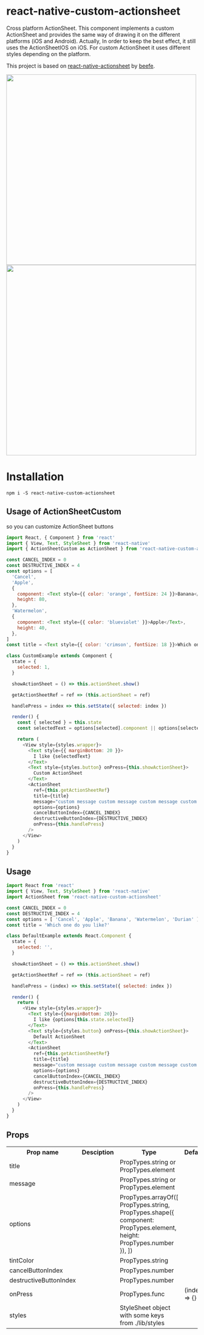 # react-native-custom-actionsheet
Cross platform ActionSheet. This component implements a custom ActionSheet and provides the same way of drawing it on the different platforms (iOS and Android). Actually, In order to keep the best effect, it still uses the ActionSheetIOS on iOS. For custom ActionSheet it uses different styles depending on the platform.

This project is based on [react-native-actionsheet](https://github.com/beefe/react-native-actionsheet) by [beefe](https://github.com/beefe).

<img height="500" src="./examples/ios.png">
<img height="500" src="./examples/android.png">

# Installation

```
npm i -S react-native-custom-actionsheet
```

## Usage of ActionSheetCustom

so you can customize ActionSheet buttons

```javascript
import React, { Component } from 'react'
import { View, Text, StyleSheet } from 'react-native'
import { ActionSheetCustom as ActionSheet } from 'react-native-custom-actionsheet'

const CANCEL_INDEX = 0
const DESTRUCTIVE_INDEX = 4
const options = [
  'Cancel',
  'Apple',
  {
    component: <Text style={{ color: 'orange', fontSize: 24 }}>Banana</Text>,
    height: 80,
  },
  'Watermelon',
  {
    component: <Text style={{ color: 'blueviolet' }}>Apple</Text>,
    height: 40,
  },
]
const title = <Text style={{ color: 'crimson', fontSize: 18 }}>Which one do you like?</Text>

class CustomExample extends Component {
  state = {
    selected: 1,
  }

  showActionSheet = () => this.actionSheet.show()

  getActionSheetRef = ref => (this.actionSheet = ref)

  handlePress = index => this.setState({ selected: index })

  render() {
    const { selected } = this.state
    const selectedText = options[selected].component || options[selected]

    return (
      <View style={styles.wrapper}>
        <Text style={{ marginBottom: 20 }}>
          I like {selectedText}
        </Text>
        <Text style={styles.button} onPress={this.showActionSheet}>
          Custom ActionSheet
        </Text>
        <ActionSheet
          ref={this.getActionSheetRef}
          title={title}
          message="custom message custom message custom message custom message custom message custom message "
          options={options}
          cancelButtonIndex={CANCEL_INDEX}
          destructiveButtonIndex={DESTRUCTIVE_INDEX}
          onPress={this.handlePress}
        />
      </View>
    )
  }
}
```


## Usage

```javascript
import React from 'react'
import { View, Text, StyleSheet } from 'react-native'
import ActionSheet from 'react-native-custom-actionsheet'

const CANCEL_INDEX = 0
const DESTRUCTIVE_INDEX = 4
const options = [ 'Cancel', 'Apple', 'Banana', 'Watermelon', 'Durian' ]
const title = 'Which one do you like?'

class DefaultExample extends React.Component {
  state = {
    selected: '',
  }

  showActionSheet = () => this.actionSheet.show()

  getActionSheetRef = ref => (this.actionSheet = ref)

  handlePress = (index) => this.setState({ selected: index })

  render() {
    return (
      <View style={styles.wrapper}>
        <Text style={{marginBottom: 20}}>
          I like {options[this.state.selected]}
        </Text>
        <Text style={styles.button} onPress={this.showActionSheet}>
          Default ActionSheet
        </Text>
        <ActionSheet
          ref={this.getActionSheetRef}
          title={title}
          message="custom message custom message custom message custom message custom message custom message "
          options={options}
          cancelButtonIndex={CANCEL_INDEX}
          destructiveButtonIndex={DESTRUCTIVE_INDEX}
          onPress={this.handlePress}
        />
      </View>
    )
  }
}
```


## Props

<table>
    <tr>
        <th>Prop name</th>
        <th>Desciption</th>
        <th>Type</th>
        <th>Default</th>
    </tr>
    <tr>
        <td>title</td>
        <td></td>
        <td>PropTypes.string or PropTypes.element</td>
        <td></td>
    </tr>
    <tr>
        <td>message</td>
        <td></td>
        <td>PropTypes.string or PropTypes.element</td>
        <td></td>
    </tr>
    <tr>
        <td>options</td>
        <td></td>
        <td>
          PropTypes.arrayOf([
            PropTypes.string,
            PropTypes.shape({
              component: PropTypes.element,
              height: PropTypes.number
            }),
          ])
        </td>
        <td></td>
    </tr>
    <tr>
        <td>tintColor</td>
        <td></td>
        <td>PropTypes.string</td>
        <td></td>
    </tr>
    <tr>
        <td>cancelButtonIndex</td>
        <td></td>
        <td>PropTypes.number</td>
        <td></td>
    </tr>
    <tr>
        <td>destructiveButtonIndex</td>
        <td></td>
        <td>PropTypes.number</td>
        <td></td>
    </tr>
    <tr>
        <td>onPress</td>
        <td></td>
        <td>PropTypes.func</td>
        <td>(index) => {}</td>
    </tr>
    <tr>
        <td>styles</td>
        <td></td>
        <td>StyleSheet object with some keys from ./lib/styles</td>
        <td></td>
    </tr>
</table>
